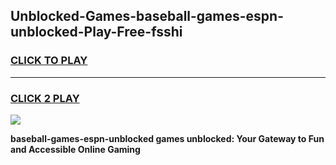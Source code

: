 
## Unblocked-Games-baseball-games-espn-unblocked-Play-Free-fsshi
<h3>
<a href="https://premium76.site?title=baseball-games-espn-unblocked&ref=09A">CLICK TO PLAY</a></h3>
<hr>

<h3>
<a href="https://premium76.site?title=baseball-games-espn-unblocked&ref=09A">CLICK 2 PLAY</a>
  
</h3>

<a href="https://premium76.site?title=baseball-games-espn-unblocked&ref=09A"><img src="https://clearcache.store/games.png"></a>


**baseball-games-espn-unblocked games unblocked: Your Gateway to Fun and Accessible Online Gaming**
